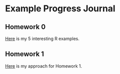 # Example Progress Journal

## Homework 0
[Here](files/interesting_examples.html) is my 5 interesting R examples.
  
## Homework 1 
[Here](files/Homework1.html) is my approach for Homework 1.